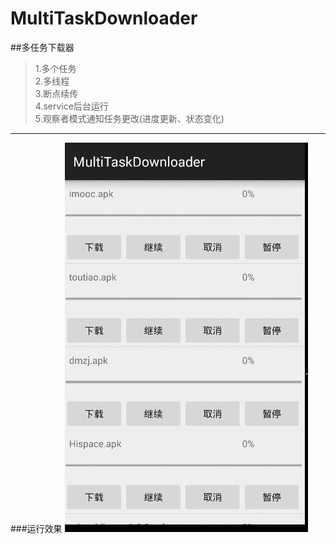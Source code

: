 # MultiTaskDownloader
##多任务下载器
>1.多个任务  
>2.多线程  
>3.断点续传  
>4.service后台运行  
>5.观察者模式通知任务更改(进度更新、状态变化)
****
###运行效果
![](./imgs/rr.gif)

